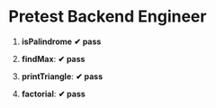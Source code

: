 # Pretest Backend Engineer

1. **isPalindrome** **✔ pass**

2. **findMax**: **✔ pass**

3. **printTriangle**: **✔ pass**

4. **factorial**: **✔ pass**